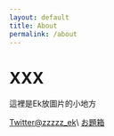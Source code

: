 ```yaml
---
layout: default
title: About
permalink: /about
---
```


# XXX

這裡是Ek放圖片的小地方

[Twitter@zzzzz_ek](https://twitter.com/zzzzz_ek)\\
[お題箱](https://odaibako.net/u/zzzzz_ek)

